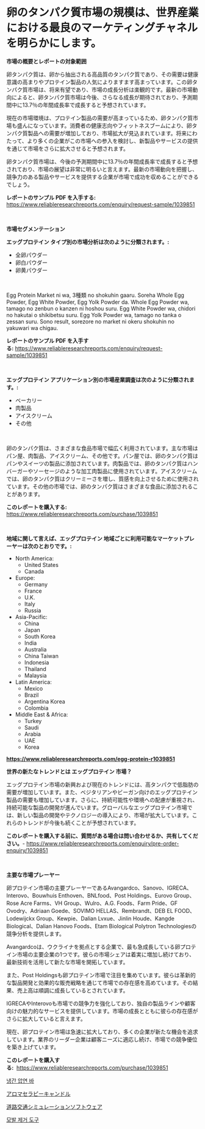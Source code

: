 <p><h1>卵のタンパク質市場の規模は、世界産業における最良のマーケティングチャネルを明らかにします。</h1></p><p><strong>市場の概要とレポートの対象範囲</strong></p>
<p><p>卵タンパク質は、卵から抽出される高品質のタンパク質であり、その需要は健康意識の高まりやプロテイン製品の人気によりますます高まっています。この卵タンパク質市場は、将来有望であり、市場の成長分析は楽観的です。最新の市場動向によると、卵タンパク質市場は今後、さらなる成長が期待されており、予測期間中に13.7％の年間成長率で成長すると予想されています。</p><p>現在の市場環境は、プロテイン製品の需要が高まっているため、卵タンパク質市場も盛んになっています。消費者の健康志向やフィットネスブームにより、卵タンパク質製品への需要が増加しており、市場拡大が見込まれています。将来にわたって、より多くの企業がこの市場への参入を検討し、新製品やサービスの提供を通じて市場をさらに拡大させると予想されます。</p><p>卵タンパク質市場は、今後の予測期間中に13.7％の年間成長率で成長すると予想されており、市場の展望は非常に明るいと言えます。最新の市場動向を把握し、競争力のある製品やサービスを提供する企業が市場で成功を収めることができるでしょう。</p></p>
<p><strong>レポートのサンプル PDF を入手する:</strong> <a href="https://www.reliableresearchreports.com/enquiry/request-sample/1039851">https://www.reliableresearchreports.com/enquiry/request-sample/1039851</a></p>
<p>&nbsp;</p>
<p><strong>市場セグメンテーション</strong></p>
<p><strong>エッグプロテイン タイプ別の市場分析は次のように分類されます。:</strong></p>
<p><ul><li>全卵パウダー</li><li>卵白パウダー</li><li>卵黄パウダー</li></ul></p>
<p>&nbsp;</p>
<p><p>Egg Protein Market ni wa, 3種類 no shokuhin gaaru. Soreha Whole Egg Powder, Egg White Powder, Egg Yolk Powder da. Whole Egg Powder wa, tamago no zenbun o kanzen ni hoshou suru. Egg White Powder wa, chidori no hakutai o shikibetsu suru. Egg Yolk Powder wa, tamago no tanka o zessan suru. Sono result, sorezore no market ni okeru shokuhin no yakuwari wa chigau.</p></p>
<p><strong>レポートのサンプル PDF を入手する:</strong>&nbsp;<a href="https://www.reliableresearchreports.com/enquiry/request-sample/1039851">https://www.reliableresearchreports.com/enquiry/request-sample/1039851</a></p>
<p>&nbsp;</p>
<p><strong> エッグプロテイン アプリケーション別の市場産業調査は次のように分類されます。:</strong></p>
<p><ul><li>ベーカリー</li><li>肉製品</li><li>アイスクリーム</li><li>その他</li></ul></p>
<p>&nbsp;</p>
<p><p>卵のタンパク質は、さまざまな食品市場で幅広く利用されています。主な市場はパン屋、肉製品、アイスクリーム、その他です。パン屋では、卵のタンパク質はパンやスイーツの製品に添加されています。肉製品では、卵のタンパク質はハンバーガーやソーセージのような加工肉製品に使用されています。アイスクリームでは、卵のタンパク質はクリーミーさを増し、質感を向上させるために使用されています。その他の市場では、卵のタンパク質はさまざまな食品に添加されることがあります。</p></p>
<p><strong>このレポートを購入する:</strong>&nbsp; <a href="https://www.reliableresearchreports.com/purchase/1039851">https://www.reliableresearchreports.com/purchase/1039851</a></p>
<p>&nbsp;</p>
<p><strong>地域に関して言えば、エッグプロテイン 地域ごとに利用可能なマーケットプレーヤーは次のとおりです。:</strong></p>
<p><ul>
    <li>
        North America:
        <ul>
            <li>United States</li>
            <li>Canada</li>
        </ul>
    </li>
    <li>
        Europe:
        <ul>
            <li>Germany</li>
            <li>France</li>
            <li>U.K.</li>
            <li>Italy</li>
            <li>Russia</li>
        </ul>
    </li>
    <li>
        Asia-Pacific:
        <ul>
            <li>China</li>
            <li>Japan</li>
            <li>South Korea</li>
            <li>India</li>
            <li>Australia</li>
            <li>China Taiwan</li>
            <li>Indonesia</li>
            <li>Thailand</li>
            <li>Malaysia</li>
        </ul>
    </li>
    <li>
        Latin America:
        <ul>
            <li>Mexico</li>
            <li>Brazil</li>
            <li>Argentina Korea</li>
            <li>Colombia</li>
        </ul>
    </li>
    <li>
        Middle East & Africa:
        <ul>
            <li>Turkey</li>
            <li>Saudi</li>
            <li>Arabia</li>
            <li>UAE</li>
            <li>Korea</li>
        </ul>
    </li>
    </ul></p>
<p><strong><a href="https://www.reliableresearchreports.com/egg-protein-r1039851">https://www.reliableresearchreports.com/egg-protein-r1039851</a></strong>&nbsp;</p>
<p><strong>世界の新たなトレンドとは エッグプロテイン 市場？</strong></p>
<p><p>エッグプロテイン市場の新興および現在のトレンドには、高タンパクで低脂肪の需要が増加しています。また、ベジタリアンやビーガン向けのエッグプロテイン製品の需要も増加しています。さらに、持続可能性や環境への配慮が重視され、持続可能な製品の開発が進んでいます。グローバルなエッグプロテイン市場では、新しい製品の開発やテクノロジーの導入により、市場が拡大しています。これらのトレンドが今後も続くことが予想されています。</p></p>
<p><strong>このレポートを購入する前に、質問がある場合は問い合わせるか、共有してください。</strong>- <a href="https://www.reliableresearchreports.com/enquiry/pre-order-enquiry/1039851">https://www.reliableresearchreports.com/enquiry/pre-order-enquiry/1039851</a></p>
<p>&nbsp;</p>
<p><strong>主要な市場プレーヤー</strong></p>
<p><p>卵プロテイン市場の主要プレーヤーであるAvangardco、Sanovo、IGRECA、Interovo、Bouwhuis Enthoven、BNLfood、Post Holdings、Eurovo Group、Rose Acre Farms、VH Group、Wulro、A.G. Foods、Farm Pride、GF Ovodry、Adriaan Goede、SOVIMO HELLAS、Rembrandt、DEB EL FOOD、Lodewijckx Group、Kewpie、Dalian Lvxue、Jinlin Houde、Kangde Biological、Dalian Hanovo Foods、Etam Biological Polytron Technologiesの競争分析を提供します。 </p><p>Avangardcoは、ウクライナを拠点とする企業で、最も急成長している卵プロテイン市場の主要企業の1つです。彼らの市場シェアは着実に増加し続けており、最新技術を活用して新たな市場を開拓しています。</p><p>また、Post Holdingsも卵プロテイン市場で注目を集めています。彼らは革新的な製品開発と効果的な販売戦略を通じて市場での存在感を高めています。その結果、売上高は順調に成長しているとされています。</p><p>IGRECAやInterovoも市場での競争力を強化しており、独自の製品ラインや顧客向けの魅力的なサービスを提供しています。市場の成長とともに彼らの存在感がさらに拡大していると言えます。</p><p>現在、卵プロテイン市場は急速に拡大しており、多くの企業が新たな機会を追求しています。業界のリーダー企業は顧客ニーズに適応し続け、市場での競争優位を築き上げています。</p></p>
<p><strong>このレポートを購入する:</strong>&nbsp;&nbsp;<a href="https://www.reliableresearchreports.com/purchase/1039851">https://www.reliableresearchreports.com/purchase/1039851</a></p>
<p><p><a href="https://medium.com/@hugofirst44/%EC%BD%9C%EB%93%9C%EC%95%95%EC%97%B0-%EB%B0%94-%EC%8B%9C%EC%9E%A5-%EC%A0%90%EC%9C%A0%EC%9C%A8-%EB%B3%80%ED%99%94%EC%99%80-%EC%8B%9C%EC%9E%A5-%EC%84%B1%EC%9E%A5-%EC%B6%94%EC%84%B8-2024-2031-d73b6d66b09d">냉간 압연 바</a></p><p><a href="https://medium.com/@lindrup2/%E3%82%A2%E3%83%AD%E3%83%9E%E3%82%BB%E3%83%A9%E3%83%94%E3%83%BC%E3%82%AD%E3%83%A3%E3%83%B3%E3%83%89%E3%83%AB%E5%B8%82%E5%A0%B4%E3%81%AE%E8%A6%8F%E6%A8%A1%E3%81%A8%E5%B8%82%E5%A0%B4%E5%8B%95%E5%90%91-%E5%AE%8C%E5%85%A8%E3%81%AA%E6%A5%AD%E7%95%8C%E6%A6%82%E8%A6%81-2024%E5%B9%B4%E3%81%8B%E3%82%892031%E5%B9%B4-3bef86b428b8">アロマセラピーキャンドル</a></p><p><a href="https://medium.com/@chloeconn80/%E9%81%93%E8%B7%AF%E4%BA%A4%E9%80%9A%E3%82%B7%E3%83%9F%E3%83%A5%E3%83%AC%E3%83%BC%E3%82%B7%E3%83%A7%E3%83%B3%E3%82%BD%E3%83%95%E3%83%88%E3%82%A6%E3%82%A7%E3%82%A2%E5%B8%82%E5%A0%B4-%E7%A8%AE%E9%A1%9E-%E3%82%A2%E3%83%97%E3%83%AA%E3%82%B1%E3%83%BC%E3%82%B7%E3%83%A7%E3%83%B3-%E3%81%8A%E3%82%88%E3%81%B3%E5%9C%B0%E7%90%86%E3%81%AB%E3%82%88%E3%82%8B%E5%8C%85%E6%8B%AC%E7%9A%84%E8%A9%95%E4%BE%A1-a0491cd97082">道路交通シミュレーションソフトウェア</a></p><p><a href="https://medium.com/@dunce678678/%EB%A8%B8%EB%A6%AC-%EC%A0%9C%EA%B1%B0-%EB%8F%84%EA%B5%AC-%EC%8B%9C%EC%9E%A5-%EA%B7%9C%EB%AA%A8-%EB%B0%8F-%EC%8B%9C%EC%9E%A5-%EB%8F%99%ED%96%A5-%EC%82%B0%EC%97%85-%EC%A0%84%EB%B0%98%EA%B0%9C%EC%9A%94-2024%EB%85%84%EB%B6%80%ED%84%B0-2031%EB%85%84%EA%B9%8C%EC%A7%80-5553250c2539">모발 제거 도구</a></p></p>